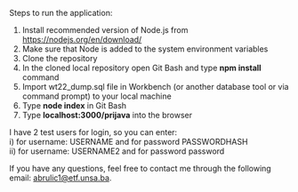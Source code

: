 Steps to run the application:
1. Install recommended version of Node.js from https://nodejs.org/en/download/
2. Make sure that Node is added to the system environment variables
3. Clone the repository
4. In the cloned local repository open Git Bash and type <b>npm install</b> command
5. Import wt22_dump.sql file in Workbench (or another database tool or via command prompt) to your local machine
6. Type <b>node index</b> in Git Bash
7. Type <b>localhost:3000/prijava</b> into the browser<br>

I have 2 test users for login, so you can enter:<br> i) for username: USERNAME and for password PASSWORDHASH<br> ii) for username: USERNAME2 and for password password<br>

If you have any questions, feel free to contact me through the following email: abrulic1@etf.unsa.ba.
